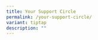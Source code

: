 ```yaml
---
title: Your Support Circle
permalink: /your-support-circle/
variant: tiptap
description: ""
---
```

